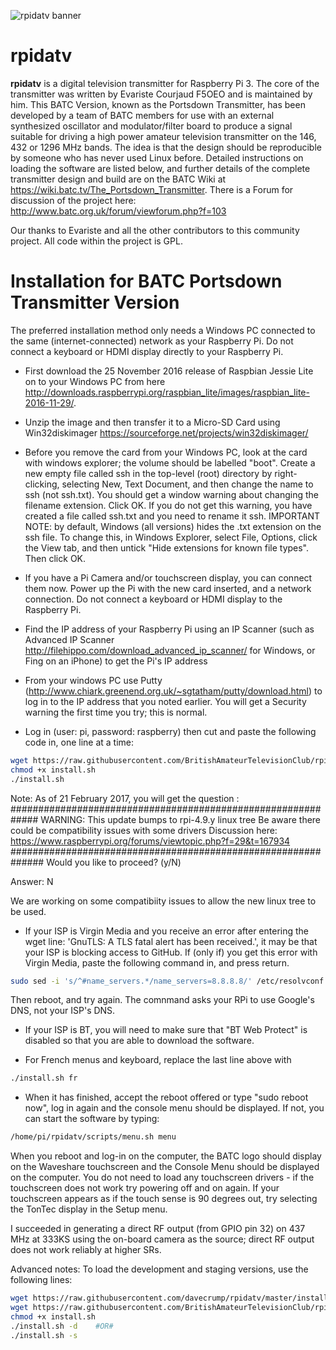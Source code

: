 ![rpidatv banner](/doc/img/spectreiq.jpg)
# rpidatv
**rpidatv** is a digital television transmitter for Raspberry Pi 3.  The core of the transmitter was written by Evariste Courjaud F5OEO and is maintained by him.  This BATC Version, known as the Portsdown Transmitter, has been developed by a team of BATC members for use with an external synthesized oscillator and modulator/filter board to produce a signal suitable for driving a high power amateur television transmitter on the 146, 432 or 1296 MHz bands.  The idea is that the design should be reproducible by someone who has never used Linux before.  Detailed instructions on loading the software are listed below, and further details of the complete transmitter design and build are on the BATC Wiki at https://wiki.batc.tv/The_Portsdown_Transmitter.  There is a Forum for discussion of the project here: http://www.batc.org.uk/forum/viewforum.php?f=103

Our thanks to Evariste and all the other contributors to this community project.  All code within the project is GPL.

# Installation for BATC Portsdown Transmitter Version

The preferred installation method only needs a Windows PC connected to the same (internet-connected) network as your Raspberry Pi.  Do not connect a keyboard or HDMI display directly to your Raspberry Pi.

- First download the 25 November 2016 release of Raspbian Jessie Lite on to your Windows PC from here http://downloads.raspberrypi.org/raspbian_lite/images/raspbian_lite-2016-11-29/.  

- Unzip the image and then transfer it to a Micro-SD Card using Win32diskimager https://sourceforge.net/projects/win32diskimager/

- Before you remove the card from your Windows PC, look at the card with windows explorer; the volume should be labelled "boot".  Create a new empty file called ssh in the top-level (root) directory by right-clicking, selecting New, Text Document, and then change the name to ssh (not ssh.txt).  You should get a window warning about changing the filename extension.  Click OK.  If you do not get this warning, you have created a file called ssh.txt and you need to rename it ssh.  IMPORTANT NOTE: by default, Windows (all versions) hides the .txt extension on the ssh file.  To change this, in Windows Explorer, select File, Options, click the View tab, and then untick "Hide extensions for known file types". Then click OK.

- If you have a Pi Camera and/or touchscreen display, you can connect them now.  Power up the Pi with the new card inserted, and a network connection.  Do not connect a keyboard or HDMI display to the Raspberry Pi. 

- Find the IP address of your Raspberry Pi using an IP Scanner (such as Advanced IP Scanner http://filehippo.com/download_advanced_ip_scanner/ for Windows, or Fing on an iPhone) to get the Pi's IP address 

- From your windows PC use Putty (http://www.chiark.greenend.org.uk/~sgtatham/putty/download.html) to log in to the IP address that you noted earlier.  You will get a Security warning the first time you try; this is normal.

- Log in (user: pi, password: raspberry) then cut and paste the following code in, one line at a time:

```sh
wget https://raw.githubusercontent.com/BritishAmateurTelevisionClub/rpidatv/master/install.sh
chmod +x install.sh
./install.sh
```
Note:  As of 21 February 2017, you will get the question :
#############################################################
WARNING: This update bumps to rpi-4.9.y linux tree
Be aware there could be compatibility issues with some drivers
Discussion here:
https://www.raspberrypi.org/forums/viewtopic.php?f=29&t=167934
##############################################################
Would you like to proceed? (y/N)

Answer: N

We are working on some compatibiity issues to allow the new linux tree to be used.

- If your ISP is Virgin Media and you receive an error after entering the wget line: 'GnuTLS: A TLS fatal alert has been received.', it may be that your ISP is blocking access to GitHub.  If (only if) you get this error with Virgin Media, paste the following command in, and press return.
```sh
sudo sed -i 's/^#name_servers.*/name_servers=8.8.8.8/' /etc/resolvconf.conf
```
Then reboot, and try again.  The comnmand asks your RPi to use Google's DNS, not your ISP's DNS.

- If your ISP is BT, you will need to make sure that "BT Web Protect" is disabled so that you are able to download the software.

- For French menus and keyboard, replace the last line above with 
```sh
./install.sh fr
```

- When it has finished, accept the reboot offered or type "sudo reboot now", log in again and the console menu should be displayed.  If not, you can start the software by typing:

```sh
/home/pi/rpidatv/scripts/menu.sh menu
```

When you reboot and log-in on the computer, the BATC logo should display on the Waveshare touchscreen and the Console Menu should be displayed on the computer.  You do not need to load any touchscreen drivers - if the touchscreen does not work try powering off and on again.  If your touchscreen appears as if the touch sense is 90 degrees out, try selecting the TonTec display in the Setup menu.

I succeeded in generating a direct RF output (from GPIO pin 32) on 437 MHz at 333KS using the on-board camera as the source; direct RF output does not work reliably at higher SRs.  

Advanced notes:  To load the development and staging versions, use the following lines:
```sh
wget https://raw.githubusercontent.com/davecrump/rpidatv/master/install.sh  #OR#
wget https://raw.githubusercontent.com/BritishAmateurTelevisionClub/rpidatv/batc_staging/install.sh
chmod +x install.sh
./install.sh -d    #OR#
./install.sh -s
```
